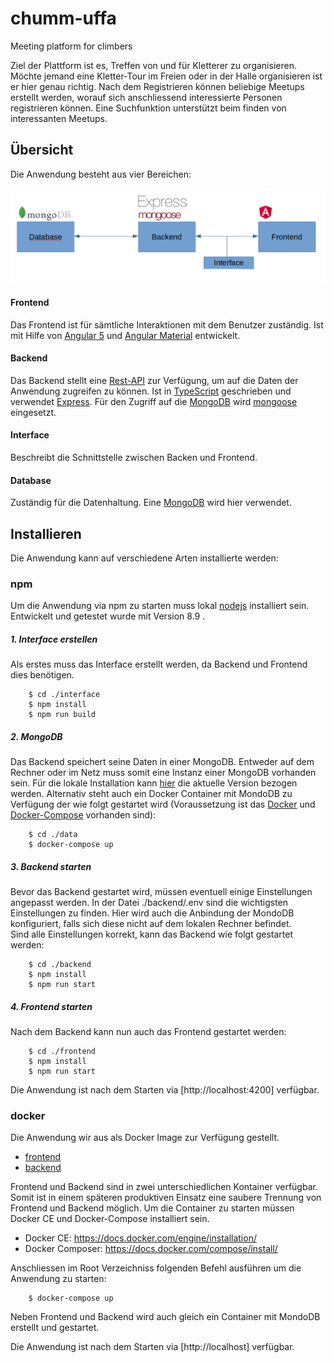 # chumm-uffa
Meeting platform for climbers

Ziel der Plattform ist es, Treffen von und für Kletterer zu organisieren. Möchte jemand eine Kletter-Tour im Freien oder 
in der Halle organisieren ist er hier genau richtig. Nach dem Registrieren können beliebige Meetups erstellt werden, 
worauf sich anschliessend interessierte Personen registrieren können. Eine Suchfunktion unterstützt beim finden
von interessanten Meetups.   
## Übersicht
Die Anwendung besteht aus vier Bereichen:

![Overview](./doc/Overview.png)

#### Frontend
Das Frontend ist für sämtliche Interaktionen mit dem Benutzer zuständig. Ist mit Hilfe von [Angular 5](https://angular.io/) 
und [Angular Material](https://material.angular.io/) entwickelt.      
#### Backend
Das Backend stellt eine [Rest-API](./doc/rest-api.txt) zur Verfügung, um auf die Daten der Anwendung zugreifen zu können. 
Ist in [TypeScript](https://www.typescriptlang.org/) geschrieben und verwendet [Express](https://www.npmjs.com/package/express). 
Für den Zugriff auf die [MongoDB](https://www.mongodb.com/) wird [mongoose](http://mongoosejs.com/) eingesetzt.  
#### Interface 
Beschreibt die Schnittstelle zwischen Backen und Frontend.
#### Database
Zuständig für die Datenhaltung. Eine [MongoDB](https://www.mongodb.com/) wird hier verwendet.
## Installieren
Die Anwendung kann auf verschiedene Arten installierte werden:
### npm
Um die Anwendung via npm zu starten muss lokal [nodejs](https://nodejs.org/en/download/) installiert sein. Entwickelt und 
getestet wurde mit Version 8.9 .   
##### 1. Interface erstellen
Als erstes muss das Interface erstellt werden, da Backend und Frontend dies benötigen. 
```
    $ cd ./interface
    $ npm install
    $ npm run build
```
##### 2. MongoDB
Das Backend speichert seine Daten in einer MongoDB. Entweder auf dem Rechner oder im Netz muss somit eine Instanz einer 
MongoDB vorhanden sein. Für die lokale Installation kann [hier](https://www.mongodb.com/download-center#community) die
aktuelle Version bezogen werden. Alternativ steht auch ein Docker Container mit MondoDB zu Verfügung der wie folgt gestartet
wird (Voraussetzung ist das [Docker](https://docs.docker.com/engine/installation/) und 
[Docker-Compose](https://docs.docker.com/compose/install/ ) vorhanden sind):
```
    $ cd ./data
    $ docker-compose up
```
##### 3. Backend starten
Bevor das Backend gestartet wird, müssen eventuell einige Einstellungen angepasst werden. In der Datei ./backend/.env sind
die wichtigsten Einstellungen zu finden. Hier wird auch die Anbindung der MondoDB konfiguriert, falls sich diese nicht 
auf dem lokalen Rechner befindet.  
Sind alle Einstellungen korrekt, kann das Backend wie folgt gestartet werden:
```
    $ cd ./backend
    $ npm install
    $ npm run start
```
##### 4. Frontend starten
Nach dem Backend kann nun auch das Frontend gestartet werden:
```
    $ cd ./frontend
    $ npm install
    $ npm run start
```
Die Anwendung ist nach dem Starten via [http://localhost:4200] verfügbar. 
### docker
Die Anwendung wir aus als Docker Image zur Verfügung gestellt. 
* [frontend](https://hub.docker.com/r/pepeblack/chumm-uffa-frontend/)
* [backend](https://hub.docker.com/r/pepeblack/chumm-uffa-backend/)

Frontend und Backend sind in zwei unterschiedlichen Kontainer verfügbar. Somit ist in einem 
späteren produktiven Einsatz eine saubere Trennung von Frontend und Backend möglich.
Um die Container zu starten müssen Docker CE und Docker-Compose installiert sein.

* Docker CE: https://docs.docker.com/engine/installation/
* Docker Composer: https://docs.docker.com/compose/install/

Anschliessen im Root Verzeichniss folgenden Befehl ausführen um die Anwendung zu starten:
```
    $ docker-compose up
```
Neben Frontend und Backend wird auch gleich ein Container mit MondoDB erstellt und gestartet.

Die Anwendung ist nach dem Starten via [http://localhost] verfügbar. 
